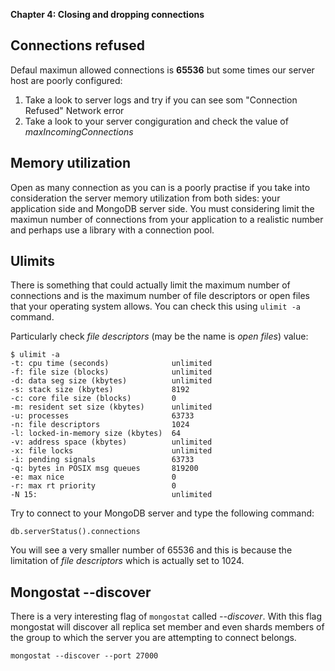 **Chapter 4: Closing and dropping connections**

## Connections refused
Defaul maximun allowed connections is **65536** but some times our server host are poorly configured:

1. Take a look to server logs and try if you can see som "Connection Refused" Network error
2. Take a look to your server congiguration and check the value of *maxIncomingConnections*

## Memory utilization
Open as many connection as you can is a poorly practise if you take into consideration the server memory utilization from both sides: your application side and MongoDB server side. You must considering limit the maximun number of connections from your application to a realistic number and perhaps use a library with a connection pool.

## Ulimits
There is something that could actually limit the maximum number of connections and is the maximum number of file descriptors or open files that your operating system allows. You can check this using `ulimit -a` command.

Particularly check *file descriptors* (may be the name is *open files*) value:

```
$ ulimit -a
-t: cpu time (seconds)              unlimited
-f: file size (blocks)              unlimited
-d: data seg size (kbytes)          unlimited
-s: stack size (kbytes)             8192
-c: core file size (blocks)         0
-m: resident set size (kbytes)      unlimited
-u: processes                       63733
-n: file descriptors                1024
-l: locked-in-memory size (kbytes)  64
-v: address space (kbytes)          unlimited
-x: file locks                      unlimited
-i: pending signals                 63733
-q: bytes in POSIX msg queues       819200
-e: max nice                        0
-r: max rt priority                 0
-N 15:                              unlimited
``` 

Try to connect to your MongoDB server and type the following command:

```
db.serverStatus().connections
```

You will see a very smaller number of 65536 and this is because the limitation of *file descriptors* which is actually set to 1024.

## Mongostat --discover

There is a very interesting flag of `mongostat` called *--discover*. With this flag mongostat will discover all replica set member and even shards members of the group to which the server you are attempting to connect belongs.

```
mongostat --discover --port 27000
```

